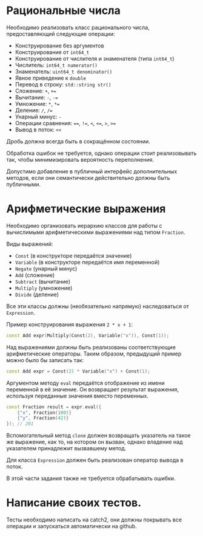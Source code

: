 # Рациональные числа

Необходимо реализовать класс рационального числа, предоставляющий следующие операции:

- Конструирование без аргументов
- Конструирование от `int64_t`
- Конструирование от числителя и знаменателя (типа `int64_t`)
- Числитель: `int64_t numerator()`
- Знаменатель: `uint64_t denominator()`
- Явное приведение к `double`
- Перевод в строку: `std::string str()`
- Сложение: `+`, `+=`
- Вычитание: `-`, `-=`
- Умножение: `*`, `*=`
- Деление: `/`, `/=`
- Унарный минус: `-`
- Операции сравнения: `==`, `!=`, `<`, `<=`, `>`, `>=`
- Вывод в поток: `<<`

Дробь должна всегда быть в сокращённом состоянии.

Обработка ошибок не требуется, однако операции стоит реализовывать так, чтобы минимизировать вероятность переполнения.

Допустимо добавление в публичный интерфейс дополнительных методов, если они семантически действительно должны быть
публичными.

# Арифметические выражения

Необходимо организовать иерархию классов для работы с вычислимыми арифметическими выражениями над типом `Fraction`.

Виды выражений:

- `Const` (в конструкторе передаётся значение)
- `Variable` (в конструкторе передаётся имя переменной)
- `Negate` (унарный минус)
- `Add` (сложение)
- `Subtract` (вычитание)
- `Multiply` (умножение)
- `Divide` (деление)

Все эти классы должны (необязательно напрямую) наследоваться от `Expression`.

Пример конструирования выражения `2 * x + 1`:

```cpp
const Add expr(Multiply(Const(2), Variable("x")), Const(1));
```

Над выражениями должны быть реализованы соответствующие арифметические операторы.
Таким образом, предыдущий пример можно было бы записать так:

```cpp
const Add expr = Const(2) * Variable("x") + Const(1);
```

Аргументом методу `eval` передаётся отображение из имени переменной в её значение.
Он возвращает результат выражения, используя переданные значения вместо переменных.

```cpp
const Fraction result = expr.eval({
    {"x", Fraction(100)}
    {"y", Fraction(42)}
}); // 201
```

Вспомогательный метод `clone` должен возвращать указатель на такое же выражение, как то, на котором он вызван,
однако владение над указателем принадлежит вызвавшему метод.

Для класса `Expression` должен быть реализован оператор вывода в поток.

В этой части задания также не требуется обрабатывать ошибки.

# Написание своих тестов.

Тесты необходимо написать на catch2, они должны покрывать все операции и запускаться автоматически на github.
